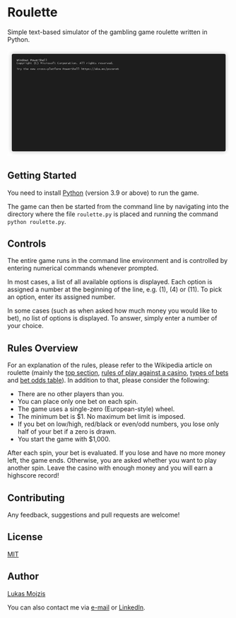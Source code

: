 # Roulette
Simple text-based simulator of the gambling game roulette written in Python.

![Roulette Demo](https://github.com/lukas-mojzis/roulette/blob/main/demo.gif "Roulette Demo")

## Getting Started
You need to install [Python](https://www.python.org/) (version 3.9 or above) to run the game.

The game can then be started from the command line by navigating into the directory where the file `roulette.py` is placed and running the command `python roulette.py`.

## Controls
The entire game runs in the command line environment and is controlled by entering numerical commands whenever prompted.

In most cases, a list of all available options is displayed. Each option is assigned a number at the beginning of the line, e.g. (1), (4) or (11). To pick an option, enter its assigned number.

In some cases (such as when asked how much money you would like to bet), no list of options is displayed. To answer, simply enter a number of your choice.

## Rules Overview
For an explanation of the rules, please refer to the Wikipedia article on roulette (mainly the [top section](https://en.wikipedia.org/wiki/Roulette), [rules of play against a casino](https://en.wikipedia.org/wiki/Roulette#Rules_of_play_against_a_casino), [types of bets](https://en.wikipedia.org/wiki/Roulette#Types_of_bets) and [bet odds table](https://en.wikipedia.org/wiki/Roulette#Bet_odds_table)). In addition to that, please consider the following:
- There are no other players than you.
- You can place only one bet on each spin.
- The game uses a single-zero (European-style) wheel.
- The minimum bet is $1. No maximum bet limit is imposed.
- If you bet on low/high, red/black or even/odd numbers, you lose only half of your bet if a zero is drawn.
- You start the game with $1,000.

After each spin, your bet is evaluated. If you lose and have no more money left, the game ends. Otherwise, you are asked whether you want to play another spin. Leave the casino with enough money and you will earn a highscore record!

## Contributing
Any feedback, suggestions and pull requests are welcome!

## License
[MIT](https://choosealicense.com/licenses/mit/)

## Author
[Lukas Mojzis](https://github.com/lukas-mojzis)

You can also contact me via [e-mail](mailto:mojzis.lukas@gmail.com) or [LinkedIn](https://www.linkedin.com/in/lukas-mojzis/).
